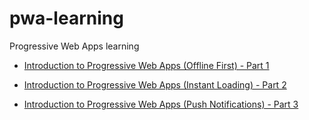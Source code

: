 # pwa-learning
Progressive Web Apps learning

* <a href="https://auth0.com/blog/introduction-to-progressive-apps-part-one/" target="_blank">Introduction to Progressive Web Apps (Offline First) - Part 1</a>

* <a href="https://auth0.com/blog/introduction-to-progressive-web-apps-instant-loading-part-2/" target="_blank">  Introduction to Progressive Web Apps (Instant Loading) - Part 2</a>

* <a href="https://auth0.com/blog/introduction-to-progressive-web-apps-push-notifications-part-3/" target="_blank"> Introduction to Progressive Web Apps (Push Notifications) - Part 3</a>
